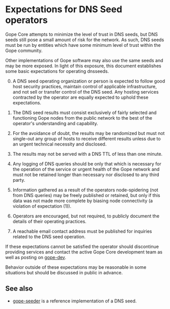Expectations for DNS Seed operators
====================================

Gope Core attempts to minimize the level of trust in DNS seeds,
but DNS seeds still pose a small amount of risk for the network.
As such, DNS seeds must be run by entities which have some minimum
level of trust within the Gope community.

Other implementations of Gope software may also use the same
seeds and may be more exposed. In light of this exposure, this
document establishes some basic expectations for operating dnsseeds.

0. A DNS seed operating organization or person is expected to follow good
host security practices, maintain control of applicable infrastructure,
and not sell or transfer control of the DNS seed. Any hosting services
contracted by the operator are equally expected to uphold these expectations.

1. The DNS seed results must consist exclusively of fairly selected and
functioning Gope nodes from the public network to the best of the
operator's understanding and capability.

2. For the avoidance of doubt, the results may be randomized but must not
single-out any group of hosts to receive different results unless due to an
urgent technical necessity and disclosed.

3. The results may not be served with a DNS TTL of less than one minute.

4. Any logging of DNS queries should be only that which is necessary
for the operation of the service or urgent health of the Gope
network and must not be retained longer than necessary nor disclosed
to any third party.

5. Information gathered as a result of the operators node-spidering
(not from DNS queries) may be freely published or retained, but only
if this data was not made more complete by biasing node connectivity
(a violation of expectation (1)).

6. Operators are encouraged, but not required, to publicly document the
details of their operating practices.

7. A reachable email contact address must be published for inquiries
related to the DNS seed operation.

If these expectations cannot be satisfied the operator should
discontinue providing services and contact the active Gope
Core development team as well as posting on
[gope-dev](https://groups.google.com/forum/#!forum/gope-dev).

Behavior outside of these expectations may be reasonable in some
situations but should be discussed in public in advance.

See also
----------
- [gope-seeder](https://github.com/pooler/gope-seeder) is a reference implementation of a DNS seed.
